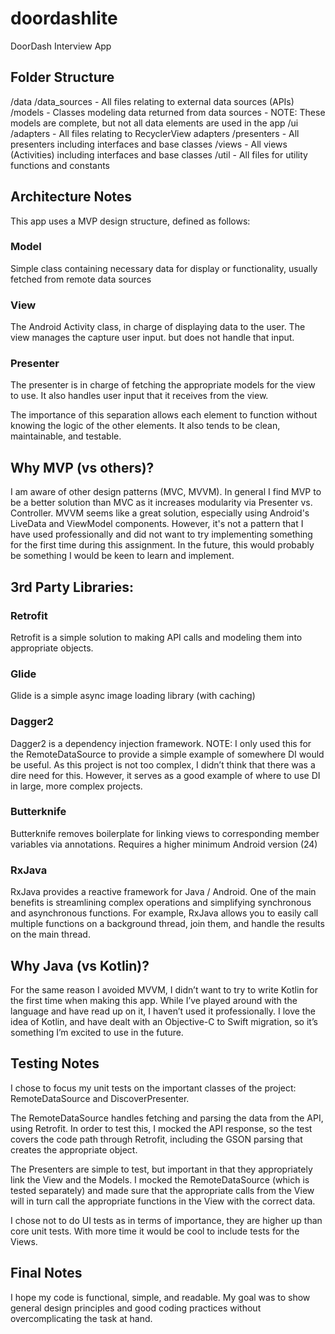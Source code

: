 # doordashlite
DoorDash Interview App

## Folder Structure
/data
    /data_sources
        - All files relating to external data sources (APIs)
    /models
        - Classes modeling data returned from data sources
        - NOTE: These models are complete, but not all data elements are used in the app
/ui
    /adapters
        - All files relating to RecyclerView adapters
    /presenters
        - All presenters including interfaces and base classes
    /views
        - All views (Activities) including interfaces and base classes
/util
    - All files for utility functions and constants


## Architecture Notes
This app uses a MVP design structure, defined as follows:

### Model
Simple class containing necessary data for display or functionality, usually fetched from remote data sources

### View
The Android Activity class, in charge of displaying data to the user. The view manages the capture user input. but does not handle that input.

### Presenter 
The presenter is in charge of fetching the appropriate models for the view to use. It also handles user input that it receives from the view.

The importance of this separation allows each element to function without knowing the logic of the other elements. It also tends to be clean, maintainable, and testable.


## Why MVP (vs others)?
I am aware of other design patterns (MVC, MVVM). In general I find MVP to be a better solution than MVC as it increases modularity via Presenter vs. Controller.
MVVM seems like a great solution, especially using Android's LiveData and ViewModel components. However, it's not a pattern that I have used professionally and did not want to try implementing something for the first time during this assignment. In the future, this would probably be something I would be keen to learn and implement.


## 3rd Party Libraries:
### Retrofit
Retrofit is a simple solution to making API calls and modeling them into appropriate objects.

### Glide
Glide is a simple async image loading library (with caching)

### Dagger2
Dagger2 is a dependency injection framework. NOTE: I only used this for the RemoteDataSource to provide a simple example of somewhere DI would be useful. As this project is not too complex, I didn’t think that there was a dire need for this. However, it serves as a good example of where to use DI in large, more complex projects.

### Butterknife
Butterknife removes boilerplate for linking views to corresponding member variables via annotations. Requires a higher minimum Android version (24)

### RxJava
RxJava provides a reactive framework for Java / Android. One of the main benefits is streamlining complex operations and simplifying synchronous and asynchronous functions. For example, RxJava allows you to easily call multiple functions on a background thread, join them, and handle the results on the main thread.


## Why Java (vs Kotlin)?
For the same reason I avoided MVVM, I didn’t want to try to write Kotlin for the first time when making this app. While I’ve played around with the language and have read up on it, I haven’t used it professionally. I love the idea of Kotlin, and have dealt with an Objective-C to Swift migration, so it’s something I’m excited to use in the future.


## Testing Notes
I chose to focus my unit tests on the important classes of the project: RemoteDataSource and DiscoverPresenter.

The RemoteDataSource handles fetching and parsing the data from the API, using Retrofit. In order to test this, I mocked the API response, so the test covers the code path through Retrofit, including the GSON parsing that creates the appropriate object.

The Presenters are simple to test, but important in that they appropriately link the View and the Models. I mocked the RemoteDataSource (which is tested separately) and made sure that the appropriate calls from the View will in turn call the appropriate functions in the View with the correct data.

I chose not to do UI tests as in terms of importance, they are higher up than core unit tests. With more time it would be cool to include tests for the Views.

## Final Notes
I hope my code is functional, simple, and readable. My goal was to show general design principles and good coding practices without overcomplicating the task at hand.